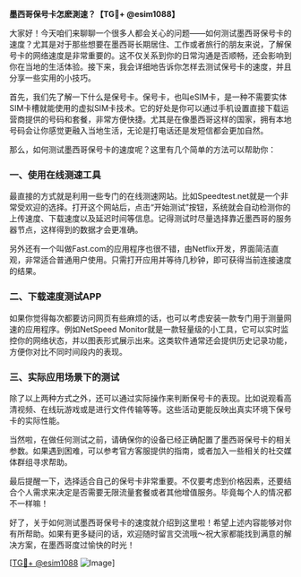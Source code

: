 **墨西哥保号卡怎麽測速？【TG💪+ @esim1088】**

大家好！今天咱们来聊聊一个很多人都会关心的问题——如何测试墨西哥保号卡的速度？尤其是对于那些想要在墨西哥长期居住、工作或者旅行的朋友来说，了解保号卡的网络速度是非常重要的。这不仅关系到你的日常沟通是否顺畅，还会影响到你在当地的生活体验。接下来，我会详细地告诉你怎样去测试保号卡的速度，并且分享一些实用的小技巧。

首先，我们先了解一下什么是保号卡。保号卡，也叫eSIM卡，是一种不需要实体SIM卡槽就能使用的虚拟SIM卡技术。它的好处是你可以通过手机设置直接下载运营商提供的号码和套餐，非常方便快捷。尤其是在像墨西哥这样的国家，拥有本地号码会让你感觉更融入当地生活，无论是打电话还是发短信都会更加自然。

那么，如何测试墨西哥保号卡的速度呢？这里有几个简单的方法可以帮助你：

### 一、使用在线测速工具

最直接的方式就是利用一些专门的在线测速网站。比如Speedtest.net就是一个非常受欢迎的选择。打开这个网站后，点击“开始测试”按钮，系统就会自动检测你的上传速度、下载速度以及延迟时间等信息。记得测试时尽量选择靠近墨西哥的服务器节点，这样得到的数据才会更准确。

另外还有一个叫做Fast.com的应用程序也很不错，由Netflix开发，界面简洁直观，非常适合普通用户使用。只需打开应用并等待几秒钟，即可获得当前连接速度的结果。

### 二、下载速度测试APP

如果你觉得每次都要访问网页有些麻烦的话，也可以考虑安装一款专门用于测量网速的应用程序。例如NetSpeed Monitor就是一款轻量级的小工具，它可以实时监控你的网络状态，并以图表形式展示出来。这类软件通常还会提供历史记录功能，方便你对比不同时间段内的表现。

### 三、实际应用场景下的测试

除了以上两种方式之外，还可以通过实际操作来判断保号卡的表现。比如说观看高清视频、在线玩游戏或是进行文件传输等等。这些活动更能反映出真实环境下保号卡的实际性能。

当然啦，在做任何测试之前，请确保你的设备已经正确配置了墨西哥保号卡的相关参数。如果遇到困难，可以参考官方客服提供的指南，或者加入一些相关的社交媒体群组寻求帮助。

最后提醒一下，选择适合自己的保号卡非常重要。不仅要考虑到价格因素，还要结合个人需求来决定是否需要无限流量套餐或者其他增值服务。毕竟每个人的情况都不一样嘛！

好了，关于如何测试墨西哥保号卡的速度就介绍到这里啦！希望上述内容能够对你有所帮助。如果有更多疑问的话，欢迎随时留言交流哦～祝大家都能找到满意的解决方案，在墨西哥度过愉快的时光！

[[TG💪+ @esim1088](https://t.me/s/esim1088) ![Image](https://i.postimg.cc/4NQfJmqS/Snipaste-2025-05-13-00-14-12.png)]